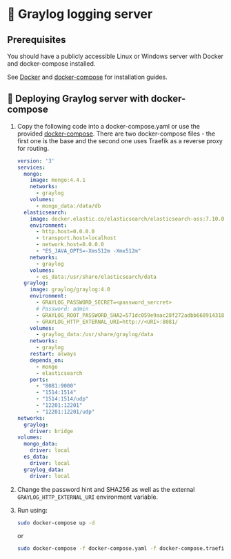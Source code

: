 # 📜 Graylog logging server

## Prerequisites

You should have a publicly accessible Linux or Windows server with Docker and docker-compose installed.

See [Docker](https://docs.docker.com/engine/install/) and [docker-compose](https://docs.docker.com/compose/install/)
for installation guides.

## 🏃 Deploying Graylog server with docker-compose

1. Copy the following code into a docker-compose.yaml or use the provided [docker-compose](docker-compose.yaml). There
   are two docker-compose files - the first one is the base and the second one uses Traefik as a reverse proxy for
   routing.

   ```yaml
   version: '3'
   services:
     mongo:
       image: mongo:4.4.1
       networks:
         - graylog
       volumes:
         - mongo_data:/data/db
     elasticsearch:
       image: docker.elastic.co/elasticsearch/elasticsearch-oss:7.10.0
       environment:
         - http.host=0.0.0.0
         - transport.host=localhost
         - network.host=0.0.0.0
         - "ES_JAVA_OPTS=-Xms512m -Xmx512m"
       networks:
         - graylog
       volumes:
         - es_data:/usr/share/elasticsearch/data
     graylog:
       image: graylog/graylog:4.0
       environment:
         - GRAYLOG_PASSWORD_SECRET=<password_sercret>
         # Password: admin
         - GRAYLOG_ROOT_PASSWORD_SHA2=571dc059e9aac28f272adbb668914318f95f2a2e98cae34d807f54710f6da8dd
         - GRAYLOG_HTTP_EXTERNAL_URI=http://<URI>:8081/
       volumes:
         - graylog_data:/usr/share/graylog/data
       networks:
         - graylog
       restart: always
       depends_on:
         - mongo
         - elasticsearch
       ports:
         - "8081:9000"
         - "1514:1514"
         - "1514:1514/udp"
         - "12201:12201"
         - "12201:12201/udp"
   networks:
     graylog:
       driver: bridge
   volumes:
     mongo_data:
       driver: local
     es_data:
       driver: local
     graylog_data:
       driver: local
   ```

2. Change the password hint and SHA256 as well as the external `GRAYLOG_HTTP_EXTERNAL_URI` environment variable.

3. Run using:

   ```bash
   sudo docker-compose up -d
   ```

   or

   ```bash
   sudo docker-compose -f docker-compose.yaml -f docker-compose.traefik.yaml up -d
   ```